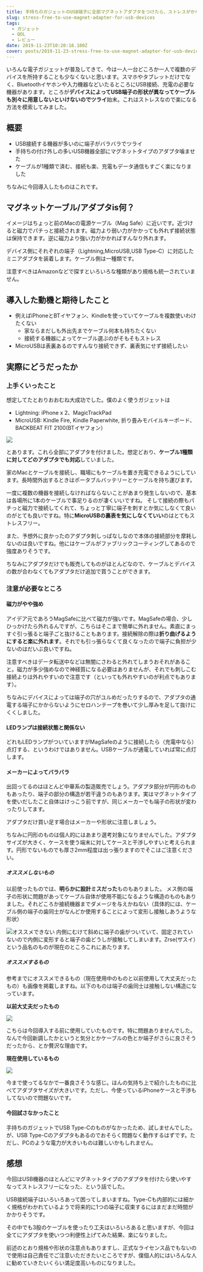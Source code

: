 ```yaml
---
title: 手持ちのガジェットのUSB端子に全部マグネットアダプタをつけたら、ストレスがかなり軽減された
slug: stress-free-to-use-magnet-adapter-for-usb-devices
tags:
  - ガジェット
  - QOL
  - レビュー
date: 2019-11-23T10:20:18.100Z
cover: posts/2019-11-23-stress-free-to-use-magnet-adapter-for-usb-devices/cover.jpg
---
```

いろんな電子ガジェットが普及してきて、今は一人一台どころか一人で複数のデバイスを所持することも少なくないと思います。スマホやタブレットだけでなく、Bluetoothイヤホンや入力機器などいたるところにUSB接続、充電の必要な機器があります。ところが**デバイスによってUSB端子の形状が異なってケーブルも別々に用意しないといけないのでツライ**始末。これはストレスなので楽になる方法を模索してみました。

## 概要
+ USB接続する機器が多いのに端子がバラバラでツライ
+ 手持ちの付け外しの多いUSB機器全部にマグネットタイプのアダプタ噛ませた
+ ケーブルが1種類で済む、接続も楽、充電もデータ通信もすごく楽になりました

ちなみに今回導入したものはこれです。
<AdCard asin="B07WM1CLCB" title=" CAFELE マグネット 充電ケーブル iPhone/Android/Type-Cケーブル 3in1ケーブル LEDランプ付き 高耐久ナイロン編み 磁石 防塵 着脱式 MicroUSB+Lightning+Type-Cに対応 2m (ブラック) " image-url="https://images-na.ssl-images-amazon.com/images/I/61IDby9%2BUCL._SX679_.jpg" price="￥1,399" date="2019-11-23" searchWords="マグネット 充電ケーブル" />

## マグネットケーブル/アダプタis何？
イメージはちょっと前のMacの電源ケーブル（Mag Safe）に近いです。近づけると磁力でパチっと接続されます。磁力より弱い力がかかっても外れず接続状態は保持できます。逆に磁力より強い力がかかればすんなり外れます。

デバイス側にそれぞれの端子（Lightning,MicroUSB,USB Type-C）に対応したミニアダプタを装着します。ケーブル側は一種類です。

注意すべきはAmazonなどで探すといろいろな種類があり規格も統一されていません。

## 導入した動機と期待したこと
+ 例えばiPhoneとBTイヤフォン、Kindleを使っていてケーブルを複数使いわけたくない
  + 家ならまだしも外出先までケーブル何本も持ちたくない
  + 接続する機器によってケーブル選ぶのがそもそもストレス
+ MicroUSBは表裏あるのですんなり接続できず、裏表気にせず接続したい

## 実際にどうだったか
### 上手くいったこと
想定してたとおりおおむね大成功でした。僕のよく使うガジェットは
+ Lightning: iPhone x 2、MagicTrackPad
+ MicroUSB: Kindle Fire, Kindle Paperwhite, 折り畳みモバイルキーボード、BACKBEAT FIT 2100(BTイヤフォン）

![](https://lh3.googleusercontent.com/bSOavYtGGCIgsEPOq8OIfRO372LwvEIWD0F_JB-yDBdfZnbqOrVlZ-f1hCKblLV-Nnf5urggoOvDHw_9Sjds4jxGyRaD664UpZitZ4OQBdoMCOlWBqG9zC9BN1aFgNnaNjZ8INyypv4l3vUxsZMISvcF1Tqbcqltx9z06ojSxTJzcfW3QmceuPjh8oCzR19aAaKhTko1iU-f5Vbn_7AoHN_CTrb-0oa0uSE8PYFnVAZd0I9aJqixKQ1xQ95cgKufWIeTakJb84H9uorHRvhxnw5UZq8txoMqYl5rQ_6ugGmYuPGu0JG24BiPYVLazrSjGruilF4tMVwc9o4w0u2629LKNk9h3hPH4mefrmiKFO_kT0xFy9_pS-1FLcVA5wXPCe7H78kpwC9OZOYosZDYmbWvP4xCCbcOVHKzzYOQv2Icmw1jxOfq8MZM8HKb2qS-_MACknpBuIC6O-NKKwCstljzN0vx9fZVdtmFjDbX3kI0DbnRQ6fOn2FkBANj_WMna8rLKiOV-q17GNhv49u-yUkzIJKvHgnyHrXtE7rfFDqM59T7yJ5Z4nIlZ9QtvpXYMK8XKk1izAZ8lus8zN0ojYRUC9ikIS3bTX_9dIRcPKoHWQCEN1Y6DhJkQASu5k6Np9n6mqO1b7IcVBO9kbVVxk3kTTRAF2WShW0TPOsvlts0B5e6ssbxrf3qyPmpLfoaLjbZOhqdNUM0Ot0CwHcsk1ASFDPPj5V7WSa6InHh9hK_oGQ=w800-h600-no)


とあります。これら全部にアダプタを付けました。想定どおり、**ケーブル1種類に対してどのアダプタでも対応**していました。

家のMacとケーブルを接続し、職場にもケーブルを置き充電できるようにしています。長時間外出するときはポータブルバッテリーとケーブルを持ち運びます。

一度に複数の機器を接続しなければならないことがあまり発生しないので、基本は各場所に1本のケーブルで事足りるのが凄くいいですね。
そして接続の際もパチっと磁力で接続してくれて、ちょっと丁寧に端子を刺すとか気にしなくて良いのがとても良いですね。特に**MicroUSBの裏表を気にしなくていい**のはとてもストレスフリー。

また、予想外に良かったのアダプタ刺しっぱなしなので本体の接続部分を摩耗しないのは良いですね。他にはケーブルがファブリックコーティングしてあるので強度ありそうです。

ちなみにアダプタだけでも販売してものがほとんどなので、ケーブルとデバイスの数が合わなくてもアダプタだけ追加で買うことができます。

### 注意が必要なところ
#### 磁力がやや強め
アイデア元であろうMagSafeに比べて磁力が強いです。MagSafeの場合、少しひっかけたら外れるんですが、こちらはそこまで簡単に外れません。素直にまっすぐ引っ張ると端子ごと抜けることもあります。接続解除の際は**折り曲げるようにすると楽に外れます**。それでも引っ張らなくて良くなったので端子に負担が少ないのはだいぶ良いですね。

注意すべきはデータ転送中などは無闇にさわると外れてしまうおそれがあること。磁力が多少強めなので神経質になる必要はありませんが、それでも刺しこむ接続よりは外れやすいので注意です（といっても外れやすいのが利点でもあります）。

ちなみにデバイスによっては端子の穴がユルめだったりするので、アダプタの通電する端子にかからないようにセロハンテープを巻いて少し厚みを足して抜けにくくしました。

#### LEDランプは接続状態と関係ない
どれもLEDランプがついていますがMagSafeのように接続したら（充電中なら）点灯する、というわけではありません。USBケーブルが通電していれば常に点灯します。

#### メーカーによってバラバラ
出回ってるのはほとんど中華系の製造販売でしょう。アダプタ部分が円形のものもあったり、端子の部分の構造が若干違うのもあります。実はマグネットタイプを使いだしたこと自体はけっこう前ですが、同じメーカーでも端子の形状が変わったりしてます。

アダプタだけ買い足す場合はメーカーや形状に注意しましょう。

ちなみに円形のものは個人的にはあまり選考対象になりませんでした。アダプタサイズが大きく、ケースを使う端末に対してケースと干渉しやすいと考えられます。円形でないものでも厚さ2mm程度は出っ張りますのでそこはご注意ください。

##### オススメしないもの
以前使ったものでは、**明らかに設計ミスだった**ものもありました。
メス側の端子の形状に問題があってケーブル自体が使用不能になるような構造のものもありました。それどころか接続機器までダメージを与えかねない（具体的には、ケーブル側の端子の歯同士がなんどか使用することによって変形し接触しあうような形状）

![オススメできない](https://lh3.googleusercontent.com/CnDGb8pMA8hVpxpFH8H11kxZMbjePkiFWCnE6VHpTBbWv87V387QWMqqawHWdsw0IWh5NLQSlvGL8kt_vYmQEw-GZaOLfkiisz42SS9_xycsXxrZt7SObdbJcB6fa-R4JC48HAPjfRaJWG9XRALYuraDYzlAYIqT5zXtmV6Nh5Uv42k6Wnb-42Phspe_awiwry65VAz6jO5WCRxkoqYky_dy6TRDw0TF2RrABqPtoHcbfqIqWjsjHItpNcNntOSZb0jruvtSn4VKF2Ha6MHGgquzHbMaB3n9llU6tu6Ylpe1gHKZEZTYFPIgCIcMdutmgRZZjr-YIWZ_rs_q4HnsaJUwNUUIWUiW-4n-ggXuVqgolIKsnL5sVN7aHqVeQWdU5s95LmkNwTdtHbTy0loLQuJQ9AYR0UYmBMg8_AnTf1nyN77uqwRLdGBkaAMjUHI2Us4VMCd8-cKdz5pGhxQABA7tbD_eFj8eZsHxIStDOyre_0fAZhWxqWl9OPMN-7gSjGPSFOMT2k7RCsbgMifEOOJI3P1TKG6Fel2S27Am1TU9D2f-CRNln0iXyH2jZxPcPqPl9Ksz9-eycSK23dXTX6dU-wcNlWGU_Mft_MaUg3CpdkOjiCAV53UMY7zw0NnaGp2680JD2jpXp96Hd28j1v_gHR8ofARbsLeRM7D741CTE1o_ds1j2cNz4bvddGvi_L7SpHuIkvCRnuaFwFQsxBwzv_xkf7fU-eEDboOU-EmpRZU=w600-h515-no)
内側にむけて斜めに端子の歯がついていて、固定されていないので内側に変形すると端子の歯どうしが接触してしまいます。Zrse(ザスイ）という品名のものが現在のところこれにあたります。


##### オススメするもの
参考までにオススメできるもの（現在使用中のものと以前使用して大丈夫だったもの）も画像を掲載しますね。以下のものは端子の歯同士は接触しない構造になっています。

**以前大丈夫だったもの**

![](https://lh3.googleusercontent.com/2fLYirZ_pIL2zHqV-_pse85PFwvaP_IZnNgZMAFgZnbcxACs0R5q9wVg8KwjN93DQjBZWAwFtVDUfoac8wRMCqZ8ciuRvMawkvGYPxdk_w-jPS5Kz4zpwlm8KxycPNNH7iKtJ3j8YTDlGcC8uRrrmOIOBKXSRRzdSR_6tInsiOT_quK8l5GHeBnVK1PjmP2A8wj6J2VZRJatXanqC4AmI9RKzo-RBVJXfCgAR-J2RM00XqVe8oSd4EfSUkjBFrxQTUyuLxs6LG_c2gbrK69qKEc7NdbYQiM34AyU8LCYArlrWguAM6pfZQAJFnl4ofXCpFWhmUI2inySIUkgNnzQEQBqQeYOTckV32lEYO4gQzlSvosMgUjJU6tsjJO7EsrRXX9rwdG1fvZuHR06J-FSVZQU8tj0crq61J65EPK_D63W0Lld4Y2iQ-_y210qfrxRbsLqJwNO8JaaDrQy62IImj7y0wHEXHdElpFSTJGq8mWMWuiHGKG7rST40JfRX6djQYKyAXd8jKjBylNuTs70nEwKo8AYwaeUeq5NBNynEZC8QAOx-yr73Ffe5Tx_eHJleC3nZpPndog86K7sLDpZUAYX-LXn28U5OevQGuKQoc_CN22EILoCJKOGtUFVwQQPyUjNfvFVPy2snbw8ZDq-oWDfEXV3vtqTlE1yrFvOahjozFXHHEEsoUm3a18Kv1oi8UtR5eC76UxEeBCc2jZVnNm1JTTrtHesaQ7dPKEo8ao_huA=w600-h190-no)

こちらは今回導入する前に使用していたものです。特に問題ありませんでした。なんで今回新調したかというと気分とかケーブルの色とか端子がさらに良さそうだったから、とか贅沢な理由です。

**現在使用しているもの**

![](https://lh3.googleusercontent.com/ymshuu2iG-d9tkvWUf5pxB-SYMaDiF0VNniI2-uSm-3u0GW5Kext-zLzEadI6A1FPDm0Pc5AO0TU9PfEK7XKyZUu7LiaJHeBRbwJ1PftExgXaJ7chDr3RFU2GLmNrBGg5YFvTEU8ZCP8Dq__K0kKbT4kDrNCDkaao0gNKxO9M1VCgH5CXgJp-p1odV5WNd7gJCyp_9vLv5GCfu2Qf5qZkxd-X3I2_sFFgJNorVk3EGx6m7Wv3M-i8CKYLBy73dl4un6NokQIu_-thx81pCZO7Um7E3y3iA6sjSzFzZZZrm_xwmmEL4GQcXr9B9kysiHL-pmblxFtikfGfXaVilvbCno9keVtcQlMVv9IY0zS87IAha2QQ2DeBXWzDlpo0LAXsj39smp5ePdb2vtew3ozlpYaOdqpRp1vkHfm4ndIWGPC8PBiSO9h4FRvcXkAdnIGJijtt_bkVNCoMoUsKlA7LPQgr_UFnPidUw4kacuupMNh_6bApX4xQIiAixQoqdD3WyqWkQmjNRtRDwm-gtqBIF8H7g3IZ7o3WCdePLo5oEFiKmt7udNSecyvCHpt_BjbEz1BxYmPcp2srWIBGbu_mBCB2EuaLKUArrXZNdbhy7UHu4WUS-SDuRwX_Az_X33P0g9hQ3aO5iO9-C1BbbfetOZVRBDK7oht2Ku1jUHPmxtr4iEFzOsSrml29djD-_DdpoSNLeZ1OIjNAOgZHQrOzCEnkPi0NdR6ZXymkbWKYKv_oyY=w600-h249-no)

今まで使ってるなかで一番良さそうな感じ。ほんの気持ち上で紹介したものに比べてアダプタサイズが大きいです。ただし、今使っているiPhoneケースと干渉もしてないので問題ないです。

#### 今回試さなかったこと
手持ちのガジェットでUSB Type-Cのものがなかったため、試しませんでした。が、USB Type-Cのアダプタもあるのでおそらく問題なく動作するはずです。ただし、PCのような電力が大きいものは難しいかもしれません。

## 感想
今回はUSB機器のほとんどにマグネットタイプのアダプタを付けたら使いやすなってストレスフリーになった、という話でした。

<AdCard asin="B07WM1CLCB" title=" CAFELE マグネット 充電ケーブル iPhone/Android/Type-Cケーブル 3in1ケーブル LEDランプ付き 高耐久ナイロン編み 磁石 防塵 着脱式 MicroUSB+Lightning+Type-Cに対応 2m (ブラック) " image-url="https://images-na.ssl-images-amazon.com/images/I/61IDby9%2BUCL._SX679_.jpg" price="￥1,399" date="2019-11-23" searchWords="マグネット 充電ケーブル" />

USB接続端子はいろいろあって困ってしまいますね。Type-Cも内部的には細かく規格がわかれているようで将来的に1つの端子に収束するにはまだまだ時間がかかりそうです。

その中でも3股のケーブルを使ったり工夫はいろいろあると思いますが、今回は全てにアダプタを使いつつ利便性上げてみた結果、楽になりました。

前述のとおり規格や形状の注意点もありますし、正式なライセンス品でもないので使用は自己責任でご注意いただきたいところですが、僕個人的にはいろんな人に勧めていきたいくらい満足度高いものになりました。
